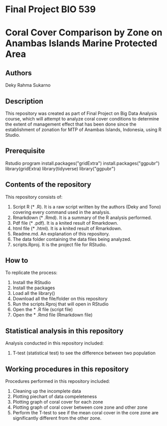 # Final Project BIO 539
# Coral Cover Comparison by Zone on Anambas Islands Marine Protected Area
## Authors
Deky Rahma Sukarno

## Description
This repository was created as part of Final Project on Big Data Analysis course, which will attempt to analyze coral cover conditions to determine the extent of management effect that has been done since the establishment of zonation for MTP of Anambas Islands, Indonesia, using R Studio.

## Prerequisite
Rstudio program
install.packages("gridExtra")
install.packages("ggpubr")
library(gridExtra)
library(tidyverse)
library("ggpubr")

## Contents of the repository
This repository consists of:
1. Script R (* .R). It is a raw script written by the authors (Deky and Tono) covering every command used in the analysis.
2. Rmarkdown (* .Rmd). It is a summary of the R analysis performed.
3. Pdf file (* .pdf). It is a knited result of Rmarkdown.
4. html file (* .html). It is a knited result of Rmarkdown.
5. Readme.md. An explanation of this repository.
6. The data folder containing the data files being analyzed.
7. scripts.Rproj. It is the project file for RStudio.

## How to
To replicate the process:
1. Install the RStudio
2. Install the packages
3. Load all the library()
4. Download all the file/folder on this repository
5. Run the scripts.Rproj that will open in RStudio
6. Open the * .R file (script file) 
7. Open the * .Rmd file (Rmarkdown file)

## Statistical analysis in this repository
Analysis conducted in this repository included:
1. T-test (statistical test) to see the difference between two population

## Working procedures in this repository
Procedures performed in this repository included:
1. Cleaning up the incomplete data  
2. Plotting piechart of data compeleteness
3. Plotting graph of coral cover for each zone
4. Plotting graph of coral cover between core zone and other zone
6. Perform the T-test to see if the mean coral cover in the core zone are significantly different from the other zone. 



